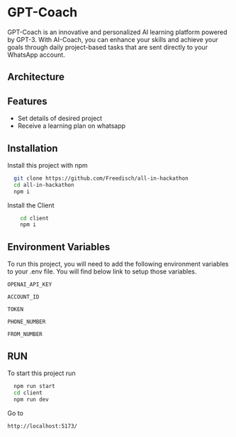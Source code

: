 # GPT-Coach

GPT-Coach is an innovative and personalized AI learning platform powered by GPT-3. With AI-Coach, you can enhance your skills and achieve your goals through daily project-based tasks that are sent directly to your WhatsApp account.

## Architecture

## Features

- Set details of desired project
- Receive a learning plan on whatsapp

## Installation

Install this project with npm

```bash
  git clone https://github.com/Freedisch/all-in-hackathon
  cd all-in-hackathon
  npm i
```

Install the Client

```bash
    cd client
    npm i
```

## Environment Variables

To run this project, you will need to add the following environment variables to your .env file. You will find below link to setup those variables.

`OPENAI_API_KEY`

`ACCOUNT_ID`

`TOKEN`

`PHONE_NUMBER`

`FROM_NUMBER`

## RUN

To start this project run

```bash
  npm run start
  cd client
  npm run dev
```

Go to

```bash
http://localhost:5173/
```
